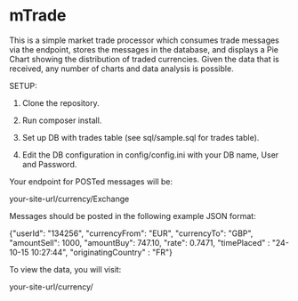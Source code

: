 # mTrade
This is a simple market trade processor which consumes trade messages via the endpoint, stores the messages in the database, and displays a Pie Chart showing the distribution of traded currencies. Given the data that is received, any number of charts and data analysis is possible.


SETUP:

1) Clone the repository.

2) Run composer install.

3) Set up DB with trades table (see sql/sample.sql for trades table).

4) Edit the DB configuration in config/config.ini with your DB name, User and Password.

Your endpoint for POSTed messages will be:

your-site-url/currency/Exchange

Messages should be posted in the following example JSON format:

{"userId": "134256", "currencyFrom": "EUR", "currencyTo": "GBP", "amountSell": 1000, "amountBuy": 747.10, "rate": 0.7471, "timePlaced" : "24-10-15 10:27:44", "originatingCountry" : "FR"}

To view the data, you will visit:

your-site-url/currency/

